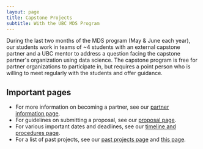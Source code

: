 ```yaml
---
layout: page
title: Capstone Projects
subtitle: With the UBC MDS Program
---
```


During the last two months of the MDS program (May & June each year), our students work in teams of ~4 students with an external capstone partner and a UBC mentor to address a question facing the capstone partner's organization using data science. The capstone program is free for partner organizations to participate in, but requires a point person who is willing to meet regularly with the students and offer guidance.

## Important pages

- For more information on becoming a partner, see our [partner information page](/capstone/partner_info).
- For guidelines on submitting a proposal, see our [proposal page](/capstone/proposal).
- For various important dates and deadlines, see our [timeline and procedures page](/capstone/timeline).
- For a list of past projects, see our [past projects page](/capstone/past_projects) and [this page](https://masterdatascience.ubc.ca/why-ubc/partners).

